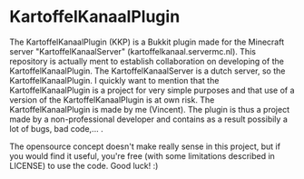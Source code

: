 KartoffelKanaalPlugin
=====================

The KartoffelKanaalPlugin (KKP) is a Bukkit plugin made for the Minecraft server "KartoffelKanaalServer" (kartoffelkanaal.servermc.nl).
This repository is actually ment to establish collaboration on developing of the KartoffelKanaalPlugin. The KartoffelKanaalServer is a dutch server, so the KartoffelKanaalPlugin.
I quickly want to mention that the KartoffelKanaalPlugin is a project for very simple purposes and that use of a version of the KartoffelKanaalPlugin is at own risk. The KartoffelKanaalPlugin is made by me (Vincent). The plugin is thus a project made by a non-professional developer and contains as a result possibily a lot of bugs, bad code,... .

The opensource concept doesn't make really sense in this project, but if you would find it useful, you're free (with some limitations described in LICENSE) to use the code. Good luck! :)

